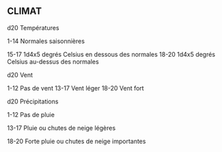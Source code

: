 ## CLIMAT


d20 Températures

1-14 Normales saisonnières

15-17 1d4x5 degrés Celsius en dessous des normales
18-20 1d4x5 degrés Celsius au-dessus des normales

d20 Vent

1-12 Pas de vent
13-17 Vent léger
18-20 Vent fort

d20 Précipitations

1-12 Pas de pluie

13-17 Pluie ou chutes de neige légères

18-20 Forte pluie ou chutes de neige importantes
